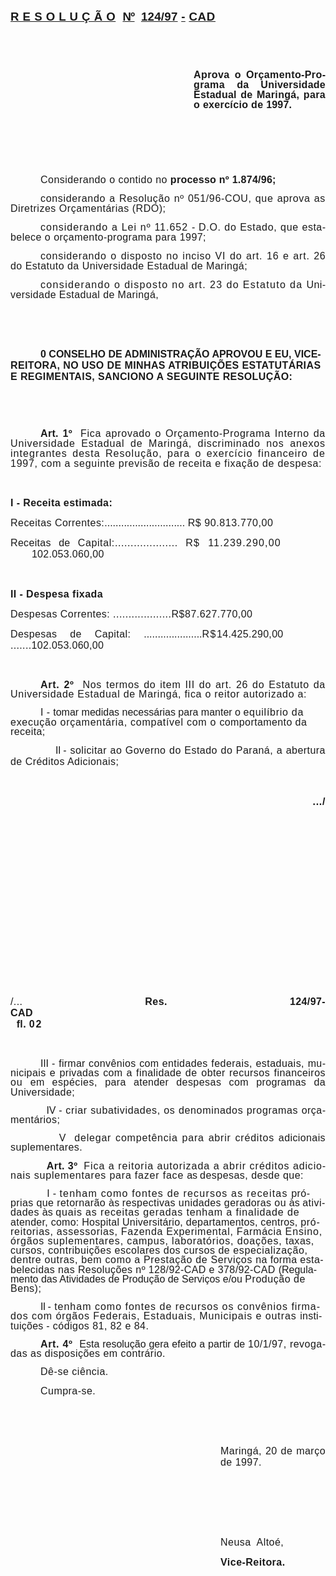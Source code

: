 <body lang=PT-BR style='tab-interval:36.0pt'>

<div class=Section1>

<p class=Style7 style='margin-bottom:0cm;margin-bottom:.0001pt'><b
style='mso-bidi-font-weight:normal'><u><span style='font-size:14.0pt;
mso-bidi-font-size:10.0pt;font-family:Arial;letter-spacing:.35pt;mso-fareast-language:
EN-US'>R E S O L U Ç Ã O</span></u></b><b style='mso-bidi-font-weight:normal'><span
style='font-size:14.0pt;mso-bidi-font-size:10.0pt;font-family:Arial;letter-spacing:
.3pt;mso-fareast-language:EN-US'><span style="mso-spacerun: yes">  </span></span></b><b
style='mso-bidi-font-weight:normal'><u><span style='font-size:14.0pt;
mso-bidi-font-size:10.0pt;font-family:Arial;letter-spacing:-.45pt;mso-fareast-language:
EN-US;mso-bidi-font-style:italic'>Nº</span></u></b><b style='mso-bidi-font-weight:
normal'><span style='font-size:14.0pt;mso-bidi-font-size:10.0pt;font-family:
Arial;mso-fareast-language:EN-US;mso-bidi-font-style:italic'><span
style="mso-spacerun: yes">  </span></span></b><b style='mso-bidi-font-weight:
normal'><u><span style='font-size:14.0pt;mso-bidi-font-size:10.0pt;font-family:
Arial;letter-spacing:.2pt;mso-fareast-language:EN-US'>124/97</span></u></b><b
style='mso-bidi-font-weight:normal'><span style='font-size:14.0pt;mso-bidi-font-size:
10.0pt;font-family:Arial;letter-spacing:.3pt;mso-fareast-language:EN-US'> <u>-</u>
</span></b><b style='mso-bidi-font-weight:normal'><u><span style='font-size:
14.0pt;mso-bidi-font-size:10.0pt;font-family:Arial;letter-spacing:.55pt;
mso-fareast-language:EN-US'>CAD</span></u></b><b style='mso-bidi-font-weight:
normal'><span style='font-size:14.0pt;mso-bidi-font-size:10.0pt;font-family:
Arial;letter-spacing:.3pt;mso-fareast-language:EN-US'><o:p></o:p></span></b></p>

<p class=MsoNormal style='text-align:justify;line-height:12.0pt;mso-line-height-rule:
exactly'><b style='mso-bidi-font-weight:normal'><span style='font-size:12.0pt;
mso-bidi-font-size:10.0pt;font-family:Arial;letter-spacing:.3pt;mso-fareast-language:
EN-US'><![if !supportEmptyParas]>&nbsp;<![endif]><o:p></o:p></span></b></p>

<p class=MsoNormal style='text-align:justify;line-height:12.0pt;mso-line-height-rule:
exactly'><b style='mso-bidi-font-weight:normal'><span style='font-size:12.0pt;
mso-bidi-font-size:10.0pt;font-family:Arial;letter-spacing:.3pt;mso-fareast-language:
EN-US'><![if !supportEmptyParas]>&nbsp;<![endif]><o:p></o:p></span></b></p>

<p class=MsoNormal style='margin-left:219.75pt;text-align:justify;line-height:
12.0pt;mso-line-height-rule:exactly'><b style='mso-bidi-font-weight:normal'><span
style='font-size:12.0pt;mso-bidi-font-size:10.0pt;font-family:Arial;letter-spacing:
.3pt;mso-fareast-language:EN-US'>Aprova o Orçamento-Programa </span></b><b
style='mso-bidi-font-weight:normal'><span style='font-size:12.0pt;mso-bidi-font-size:
10.0pt;font-family:Arial;letter-spacing:.2pt;mso-fareast-language:EN-US'>da
Universidade Estadual de </span></b><b style='mso-bidi-font-weight:normal'><span
style='font-size:12.0pt;mso-bidi-font-size:10.0pt;font-family:Arial;letter-spacing:
.25pt;mso-fareast-language:EN-US'>Maringá, para o exercício de </span></b><b
style='mso-bidi-font-weight:normal'><span style='font-size:12.0pt;mso-bidi-font-size:
10.0pt;font-family:Arial;letter-spacing:.15pt;mso-fareast-language:EN-US'>1997.<o:p></o:p></span></b></p>

<p class=MsoNormal style='text-align:justify;line-height:12.0pt;mso-line-height-rule:
exactly'><span style='font-size:12.0pt;mso-bidi-font-size:10.0pt;font-family:
Arial;letter-spacing:.35pt;mso-fareast-language:EN-US'><![if !supportEmptyParas]>&nbsp;<![endif]><o:p></o:p></span></p>

<p class=MsoNormal style='text-align:justify;line-height:12.0pt;mso-line-height-rule:
exactly'><span style='font-size:12.0pt;mso-bidi-font-size:10.0pt;font-family:
Arial;letter-spacing:.35pt;mso-fareast-language:EN-US'><![if !supportEmptyParas]>&nbsp;<![endif]><o:p></o:p></span></p>

<p class=MsoNormal style='text-align:justify;line-height:12.0pt;mso-line-height-rule:
exactly'><span style='font-size:12.0pt;mso-bidi-font-size:10.0pt;font-family:
Arial;letter-spacing:.35pt;mso-fareast-language:EN-US'><![if !supportEmptyParas]>&nbsp;<![endif]><o:p></o:p></span></p>

<p class=MsoNormal style='text-align:justify;text-indent:36.0pt;line-height:
12.0pt;mso-line-height-rule:exactly'><span style='font-size:12.0pt;mso-bidi-font-size:
10.0pt;font-family:Arial;letter-spacing:.35pt;mso-fareast-language:EN-US'>Considerando
o contido no </span><b style='mso-bidi-font-weight:normal'><span
style='font-size:12.0pt;mso-bidi-font-size:10.0pt;font-family:Arial;letter-spacing:
.2pt;mso-fareast-language:EN-US'>processo nº 1.874/96;<o:p></o:p></span></b></p>

<p class=MsoNormal style='text-align:justify;text-indent:36.0pt;line-height:
12.0pt;mso-line-height-rule:exactly'><span style='font-size:12.0pt;mso-bidi-font-size:
10.0pt;font-family:Arial;letter-spacing:.5pt;mso-fareast-language:EN-US'>considerando
a Resolução nº 051/96-COU, que aprova as </span><span style='font-size:12.0pt;
mso-bidi-font-size:10.0pt;font-family:Arial;letter-spacing:.4pt;mso-fareast-language:
EN-US'>Diretrizes Orçamentárias (RDO);<o:p></o:p></span></p>

<p class=MsoNormal style='text-align:justify;text-indent:36.0pt;line-height:
12.0pt;mso-line-height-rule:exactly'><span style='font-size:12.0pt;mso-bidi-font-size:
10.0pt;font-family:Arial;letter-spacing:.75pt;mso-fareast-language:EN-US'>considerando
a Lei nº 11.652 </span><span style='font-size:12.0pt;mso-bidi-font-size:10.0pt;
font-family:Arial;letter-spacing:.3pt;mso-fareast-language:EN-US'>- </span><span
style='font-size:12.0pt;mso-bidi-font-size:10.0pt;font-family:Arial;letter-spacing:
.55pt;mso-fareast-language:EN-US'>D.O. do Estado, que </span><span
style='font-size:12.0pt;mso-bidi-font-size:10.0pt;font-family:Arial;letter-spacing:
.35pt;mso-fareast-language:EN-US'>estabelece o orçamento-programa para 1997;<o:p></o:p></span></p>

<p class=MsoNormal style='text-align:justify;text-indent:36.0pt;line-height:
12.0pt;mso-line-height-rule:exactly'><span style='font-size:12.0pt;mso-bidi-font-size:
10.0pt;font-family:Arial;letter-spacing:.6pt;mso-fareast-language:EN-US'>considerando
o disposto no inciso VI do art. 16 e art. </span><span style='font-size:12.0pt;
mso-bidi-font-size:10.0pt;font-family:Arial;letter-spacing:.35pt;mso-fareast-language:
EN-US'>26 do Estatuto da Universidade Estadual de Maringá;<o:p></o:p></span></p>

<p class=MsoNormal style='text-align:justify;text-indent:36.0pt;line-height:
12.0pt;mso-line-height-rule:exactly'><span style='font-size:12.0pt;mso-bidi-font-size:
10.0pt;font-family:Arial;letter-spacing:1.0pt;mso-fareast-language:EN-US'>considerando
o disposto no art. 23 do Estatuto da </span><span style='font-size:12.0pt;
mso-bidi-font-size:10.0pt;font-family:Arial;letter-spacing:.3pt;mso-fareast-language:
EN-US'>Universidade Estadual de Maringá,<o:p></o:p></span></p>

<p class=MsoNormal style='text-align:justify'><span style='font-size:12.0pt;
mso-bidi-font-size:10.0pt;font-family:Arial;letter-spacing:.3pt;mso-fareast-language:
EN-US'><![if !supportEmptyParas]>&nbsp;<![endif]><o:p></o:p></span></p>

<p class=MsoNormal style='text-align:justify'><span style='font-size:12.0pt;
mso-bidi-font-size:10.0pt;font-family:Arial;letter-spacing:.3pt;mso-fareast-language:
EN-US'><![if !supportEmptyParas]>&nbsp;<![endif]><o:p></o:p></span></p>

<p class=Style1 style='text-indent:36.0pt'><b style='mso-bidi-font-weight:normal'><span
style='font-size:12.0pt;mso-bidi-font-size:10.0pt;font-family:Arial;mso-fareast-language:
EN-US'>0 CONSELHO DE ADMINISTRAÇÃO APROVOU E EU, VICE-<span style='letter-spacing:
.3pt'>REITORA, NO USO DE MINHAS ATRIBUIÇÕES ESTATUTÁRIAS E REGIMENTAIS,
SANCIONO A SEGUINTE RESOLUÇÃO:<o:p></o:p></span></span></b></p>

<p class=MsoNormal style='text-align:justify;line-height:12.0pt;mso-line-height-rule:
exactly'><b style='mso-bidi-font-weight:normal'><span style='font-size:12.0pt;
mso-bidi-font-size:10.0pt;font-family:Arial;letter-spacing:.25pt;mso-fareast-language:
EN-US'><![if !supportEmptyParas]>&nbsp;<![endif]><o:p></o:p></span></b></p>

<p class=MsoNormal style='text-align:justify;line-height:12.0pt;mso-line-height-rule:
exactly'><b style='mso-bidi-font-weight:normal'><span style='font-size:12.0pt;
mso-bidi-font-size:10.0pt;font-family:Arial;letter-spacing:.25pt;mso-fareast-language:
EN-US'><![if !supportEmptyParas]>&nbsp;<![endif]><o:p></o:p></span></b></p>

<p class=MsoNormal style='text-align:justify;text-indent:36.0pt;line-height:
12.0pt;mso-line-height-rule:exactly'><b style='mso-bidi-font-weight:normal'><span
style='font-size:12.0pt;mso-bidi-font-size:10.0pt;font-family:Arial;letter-spacing:
.25pt;mso-fareast-language:EN-US'>Art. 1º<span style="mso-spacerun: yes"> 
</span></span></b><span style='font-size:12.0pt;mso-bidi-font-size:10.0pt;
font-family:Arial;letter-spacing:.55pt;mso-fareast-language:EN-US'>Fica
aprovado o Orçamento-Programa Interno da </span><span style='font-size:12.0pt;
mso-bidi-font-size:10.0pt;font-family:Arial;letter-spacing:.65pt;mso-fareast-language:
EN-US'>Universidade Estadual de Maringá, discriminado nos anexos </span><span
style='font-size:12.0pt;mso-bidi-font-size:10.0pt;font-family:Arial;letter-spacing:
.8pt;mso-fareast-language:EN-US'>integrantes desta Resolução, para o exercício
financeiro de </span><span style='font-size:12.0pt;mso-bidi-font-size:10.0pt;
font-family:Arial;letter-spacing:.55pt;mso-fareast-language:EN-US'>1997, com a
seguinte previsão de receita e fixação de despesa:<o:p></o:p></span></p>

<p class=Style5 style='text-align:justify'><b style='mso-bidi-font-weight:normal'><span
style='font-size:12.0pt;mso-bidi-font-size:10.0pt;font-family:Arial;letter-spacing:
.3pt;mso-fareast-language:EN-US'><![if !supportEmptyParas]>&nbsp;<![endif]><o:p></o:p></span></b></p>

<p class=Style5 style='text-align:justify'><b style='mso-bidi-font-weight:normal'><span
style='font-size:12.0pt;mso-bidi-font-size:10.0pt;font-family:Arial;letter-spacing:
.3pt;mso-fareast-language:EN-US'>I - Receita estimada:<o:p></o:p></span></b></p>

<p class=MsoNormal style='text-align:justify;tab-stops:dotted 192.6pt'><span
style='font-size:12.0pt;mso-bidi-font-size:10.0pt;font-family:Arial;letter-spacing:
.35pt;mso-fareast-language:EN-US;mso-bidi-font-weight:bold'>Receitas Correntes:</span><span
style='font-size:12.0pt;mso-bidi-font-size:10.0pt;font-family:Arial;mso-fareast-language:
EN-US;mso-bidi-font-weight:bold'><span style='mso-tab-count:1 dotted'>............................. </span><span
style='letter-spacing:.45pt'>R$ 90.813.770,00<o:p></o:p></span></span></p>

<p class=MsoNormal style='text-align:justify;tab-stops:dotted 192.6pt'><span
style='font-size:12.0pt;mso-bidi-font-size:10.0pt;font-family:Arial;letter-spacing:
.25pt;mso-fareast-language:EN-US;mso-bidi-font-weight:bold'>Receitas de </span><span
style='font-size:12.0pt;mso-bidi-font-size:10.0pt;font-family:Arial;letter-spacing:
.45pt;mso-fareast-language:EN-US;mso-bidi-font-weight:bold'>Capital:<span
style='mso-tab-count:1 dotted'>.................... </span></span><span
style='font-size:12.0pt;mso-bidi-font-size:10.0pt;font-family:Arial;letter-spacing:
.9pt;mso-fareast-language:EN-US;mso-bidi-font-weight:bold'>R$ 11.239.290,00 <span
style='mso-tab-count:1'>      </span><span style="mso-spacerun:
yes">      </span></span><span style='font-size:12.0pt;mso-bidi-font-size:10.0pt;
font-family:Arial;letter-spacing:.25pt;mso-fareast-language:EN-US'>102.053.060,00</span><span
style='font-size:12.0pt;mso-bidi-font-size:10.0pt;font-family:Arial;letter-spacing:
.9pt;mso-fareast-language:EN-US;mso-bidi-font-weight:bold'><o:p></o:p></span></p>

<p class=MsoNormal style='text-align:justify'><span style='font-size:12.0pt;
mso-bidi-font-size:10.0pt;font-family:Arial;letter-spacing:.3pt;mso-fareast-language:
EN-US'><![if !supportEmptyParas]>&nbsp;<![endif]><o:p></o:p></span></p>

<p class=Style5 style='text-align:justify'><b><span style='font-size:12.0pt;
mso-bidi-font-size:10.0pt;font-family:Arial;letter-spacing:.3pt;mso-fareast-language:
EN-US'>II - </span></b><b style='mso-bidi-font-weight:normal'><span
style='font-size:12.0pt;mso-bidi-font-size:10.0pt;font-family:Arial;letter-spacing:
.35pt;mso-fareast-language:EN-US'>Despesa fixada<o:p></o:p></span></b></p>

<p class=Style5 style='text-align:justify'><span style='font-size:12.0pt;
mso-bidi-font-size:10.0pt;font-family:Arial;letter-spacing:.35pt;mso-fareast-language:
EN-US;mso-bidi-font-weight:bold'>Despesas Correntes: ...................</span><span
style='font-size:12.0pt;mso-bidi-font-size:10.0pt;font-family:Arial;letter-spacing:
.45pt;mso-fareast-language:EN-US;mso-bidi-font-weight:bold'>R$</span><span
style='font-size:12.0pt;mso-bidi-font-size:10.0pt;font-family:Arial;letter-spacing:
.35pt;mso-fareast-language:EN-US;mso-bidi-font-weight:bold'>87.627.770,00<o:p></o:p></span></p>

<p class=MsoNormal style='text-align:justify;tab-stops:122.4pt'><span
style='font-size:12.0pt;mso-bidi-font-size:10.0pt;font-family:Arial;letter-spacing:
.3pt;mso-fareast-language:EN-US;mso-bidi-font-weight:bold'>Despesas de Capital:
</span><span style='font-size:12.0pt;mso-bidi-font-size:10.0pt;font-family:
Arial;mso-fareast-language:EN-US;mso-bidi-font-weight:bold'>.....................<span
style='letter-spacing:1.1pt'>R$</span><span style='letter-spacing:.25pt'>14.425.290,00<span
style='mso-tab-count:1'>     </span>.......102.053.060,00<o:p></o:p></span></span></p>

<p class=MsoNormal style='text-align:justify;tab-stops:dotted 192.6pt'><span
style='font-size:12.0pt;mso-bidi-font-size:10.0pt;font-family:Arial;letter-spacing:
1.1pt;mso-fareast-language:EN-US'><![if !supportEmptyParas]>&nbsp;<![endif]><o:p></o:p></span></p>

<p class=MsoNormal style='text-align:justify;text-indent:36.0pt;line-height:
11.4pt;mso-line-height-rule:exactly'><b><span style='font-size:12.0pt;
mso-bidi-font-size:10.0pt;font-family:Arial;letter-spacing:.55pt;mso-fareast-language:
EN-US'>Art. 2º </span></b><span style='font-size:12.0pt;mso-bidi-font-size:
10.0pt;font-family:Arial;letter-spacing:.55pt;mso-fareast-language:EN-US'><span
style="mso-spacerun: yes"> </span>Nos termos do item III do art. 26 do Estatuto
da Universidade Estadual de Maringá, fica o reitor autorizado a:<o:p></o:p></span></p>

<p class=Style1 style='text-indent:36.0pt;line-height:11.4pt;mso-line-height-rule:
exactly'><span style='font-size:12.0pt;mso-bidi-font-size:10.0pt;font-family:
Arial;letter-spacing:.3pt;mso-fareast-language:EN-US'>I - </span><span
style='font-size:12.0pt;mso-bidi-font-size:10.0pt;font-family:Arial;mso-fareast-language:
EN-US'>tomar medidas necessárias para manter o <span style='letter-spacing:
.55pt'>equilíbrio da execução orçamentária, compatível com o </span><span
style='letter-spacing:.3pt'>comportamento da receita;<o:p></o:p></span></span></p>

<p class=MsoNormal style='text-align:justify;tab-stops:35.45pt 108.0pt'><span
style='font-size:12.0pt;mso-bidi-font-size:10.0pt;font-family:Arial;letter-spacing:
-.45pt;mso-fareast-language:EN-US'><span style='mso-tab-count:1'>                </span>II
</span><span style='font-size:12.0pt;mso-bidi-font-size:10.0pt;font-family:
Arial;letter-spacing:.3pt;mso-fareast-language:EN-US'>- </span><span
style='font-size:12.0pt;mso-bidi-font-size:10.0pt;font-family:Arial;letter-spacing:
.35pt;mso-fareast-language:EN-US'>solicitar ao Governo do Estado do Paraná, a
abertura de Créditos Adicionais;<o:p></o:p></span></p>

<p class=MsoNormal style='text-align:justify'><span style='font-size:12.0pt;
mso-bidi-font-size:10.0pt;font-family:Arial;letter-spacing:.5pt;mso-fareast-language:
EN-US'><![if !supportEmptyParas]>&nbsp;<![endif]><o:p></o:p></span></p>

<p class=MsoNormal align=right style='text-align:right'><b><span
style='font-size:12.0pt;mso-bidi-font-size:10.0pt;font-family:Arial;letter-spacing:
.5pt;mso-fareast-language:EN-US'>.../<o:p></o:p></span></b></p>

<p class=MsoNormal style='text-align:justify'><span style='font-size:12.0pt;
mso-bidi-font-size:10.0pt;font-family:Arial;letter-spacing:.5pt;mso-fareast-language:
EN-US'><![if !supportEmptyParas]>&nbsp;<![endif]><o:p></o:p></span></p>

<p class=MsoNormal style='text-align:justify'><span style='font-size:12.0pt;
mso-bidi-font-size:10.0pt;font-family:Arial;letter-spacing:.5pt;mso-fareast-language:
EN-US'><![if !supportEmptyParas]>&nbsp;<![endif]><o:p></o:p></span></p>

<p class=MsoNormal style='text-align:justify'><span style='font-size:12.0pt;
mso-bidi-font-size:10.0pt;font-family:Arial;letter-spacing:.5pt;mso-fareast-language:
EN-US'><![if !supportEmptyParas]>&nbsp;<![endif]><o:p></o:p></span></p>

<p class=MsoNormal style='text-align:justify'><span style='font-size:12.0pt;
mso-bidi-font-size:10.0pt;font-family:Arial;letter-spacing:.5pt;mso-fareast-language:
EN-US'><![if !supportEmptyParas]>&nbsp;<![endif]><o:p></o:p></span></p>

<p class=MsoNormal style='text-align:justify'><span style='font-size:12.0pt;
mso-bidi-font-size:10.0pt;font-family:Arial;letter-spacing:.5pt;mso-fareast-language:
EN-US'><![if !supportEmptyParas]>&nbsp;<![endif]><o:p></o:p></span></p>

<p class=MsoNormal style='text-align:justify'><span style='font-size:12.0pt;
mso-bidi-font-size:10.0pt;font-family:Arial;letter-spacing:.5pt;mso-fareast-language:
EN-US'><![if !supportEmptyParas]>&nbsp;<![endif]><o:p></o:p></span></p>

<p class=MsoNormal style='text-align:justify'><span style='font-size:12.0pt;
mso-bidi-font-size:10.0pt;font-family:Arial;letter-spacing:.5pt;mso-fareast-language:
EN-US'><![if !supportEmptyParas]>&nbsp;<![endif]><o:p></o:p></span></p>

<p class=MsoNormal style='text-align:justify'><span style='font-size:12.0pt;
mso-bidi-font-size:10.0pt;font-family:Arial;letter-spacing:.5pt;mso-fareast-language:
EN-US'><![if !supportEmptyParas]>&nbsp;<![endif]><o:p></o:p></span></p>

<p class=MsoNormal style='text-align:justify'><span style='font-size:12.0pt;
mso-bidi-font-size:10.0pt;font-family:Arial;letter-spacing:.5pt;mso-fareast-language:
EN-US'><![if !supportEmptyParas]>&nbsp;<![endif]><o:p></o:p></span></p>

<p class=MsoNormal style='text-align:justify;tab-stops:347.3pt 404.0pt 417.6pt'><span
style='font-size:12.0pt;mso-bidi-font-size:10.0pt;font-family:Arial;letter-spacing:
.3pt;mso-fareast-language:EN-US'>/... </span><b style='mso-bidi-font-weight:
normal'><span lang=ES-TRAD style='font-size:12.0pt;mso-bidi-font-size:10.0pt;
font-family:Arial;letter-spacing:.35pt;mso-ansi-language:ES-TRAD;mso-fareast-language:
EN-US'>Res. </span></b><b style='mso-bidi-font-weight:normal'><span
lang=ES-TRAD style='font-size:12.0pt;mso-bidi-font-size:10.0pt;font-family:
Arial;letter-spacing:.3pt;mso-ansi-language:ES-TRAD;mso-fareast-language:EN-US'>124/97-CAD<span
style='mso-tab-count:2'>                                                                                                  </span></span></b><b
style='mso-bidi-font-weight:normal'><span lang=ES-TRAD style='font-size:12.0pt;
mso-bidi-font-size:10.0pt;font-family:Arial;letter-spacing:.25pt;mso-ansi-language:
ES-TRAD;mso-fareast-language:EN-US'>fl. </span></b><b style='mso-bidi-font-weight:
normal'><span lang=ES-TRAD style='font-size:12.0pt;mso-bidi-font-size:10.0pt;
font-family:Arial;letter-spacing:1.35pt;mso-ansi-language:ES-TRAD;mso-fareast-language:
EN-US'>02<o:p></o:p></span></b></p>

<p class=MsoNormal style='text-align:justify;tab-stops:347.3pt 404.0pt 417.6pt'><b
style='mso-bidi-font-weight:normal'><span lang=ES-TRAD style='font-size:12.0pt;
mso-bidi-font-size:10.0pt;font-family:Arial;letter-spacing:1.35pt;mso-ansi-language:
ES-TRAD;mso-fareast-language:EN-US'><![if !supportEmptyParas]>&nbsp;<![endif]><o:p></o:p></span></b></p>

<p class=MsoNormal style='text-align:justify;text-indent:36.0pt;line-height:
11.4pt;mso-line-height-rule:exactly'><span style='font-size:12.0pt;mso-bidi-font-size:
10.0pt;font-family:Arial;letter-spacing:-.1pt;mso-fareast-language:EN-US'>III </span><span
style='font-size:12.0pt;mso-bidi-font-size:10.0pt;font-family:Arial;letter-spacing:
.3pt;mso-fareast-language:EN-US'>- </span><span style='font-size:12.0pt;
mso-bidi-font-size:10.0pt;font-family:Arial;letter-spacing:.2pt;mso-fareast-language:
EN-US'>firmar </span><span style='font-size:12.0pt;mso-bidi-font-size:10.0pt;
font-family:Arial;letter-spacing:.3pt;mso-fareast-language:EN-US'>convênios </span><span
style='font-size:12.0pt;mso-bidi-font-size:10.0pt;font-family:Arial;letter-spacing:
.2pt;mso-fareast-language:EN-US'>com </span><span style='font-size:12.0pt;
mso-bidi-font-size:10.0pt;font-family:Arial;letter-spacing:.3pt;mso-fareast-language:
EN-US'>entidades </span><span style='font-size:12.0pt;mso-bidi-font-size:10.0pt;
font-family:Arial;letter-spacing:.35pt;mso-fareast-language:EN-US'>federais,
estaduais, </span><span style='font-size:12.0pt;mso-bidi-font-size:10.0pt;
font-family:Arial;letter-spacing:.3pt;mso-fareast-language:EN-US'>municipais e
privadas </span><span style='font-size:12.0pt;mso-bidi-font-size:10.0pt;
font-family:Arial;letter-spacing:.2pt;mso-fareast-language:EN-US'>com </span><span
style='font-size:12.0pt;mso-bidi-font-size:10.0pt;font-family:Arial;letter-spacing:
.3pt;mso-fareast-language:EN-US'>a finalidade </span><span style='font-size:
12.0pt;mso-bidi-font-size:10.0pt;font-family:Arial;letter-spacing:.45pt;
mso-fareast-language:EN-US'>de </span><span style='font-size:12.0pt;mso-bidi-font-size:
10.0pt;font-family:Arial;letter-spacing:.3pt;mso-fareast-language:EN-US'>obter </span><span
style='font-size:12.0pt;mso-bidi-font-size:10.0pt;font-family:Arial;letter-spacing:
.35pt;mso-fareast-language:EN-US'>recursos financeiros </span><span
style='font-size:12.0pt;mso-bidi-font-size:10.0pt;font-family:Arial;letter-spacing:
.55pt;mso-fareast-language:EN-US'>ou </span><span style='font-size:12.0pt;
mso-bidi-font-size:10.0pt;font-family:Arial;letter-spacing:.2pt;mso-fareast-language:
EN-US'>em </span><span style='font-size:12.0pt;mso-bidi-font-size:10.0pt;
font-family:Arial;letter-spacing:.4pt;mso-fareast-language:EN-US'>espécies, </span><span
style='font-size:12.0pt;mso-bidi-font-size:10.0pt;font-family:Arial;letter-spacing:
.3pt;mso-fareast-language:EN-US'>para </span><span style='font-size:12.0pt;
mso-bidi-font-size:10.0pt;font-family:Arial;letter-spacing:.2pt;mso-fareast-language:
EN-US'>atender </span><span style='font-size:12.0pt;mso-bidi-font-size:10.0pt;
font-family:Arial;letter-spacing:.35pt;mso-fareast-language:EN-US'>despesas </span><span
style='font-size:12.0pt;mso-bidi-font-size:10.0pt;font-family:Arial;letter-spacing:
.3pt;mso-fareast-language:EN-US'>com programas da Universidade;<o:p></o:p></span></p>

<p class=MsoNormal style='text-align:justify;line-height:11.4pt;mso-line-height-rule:
exactly;tab-stops:35.45pt 109.8pt'><span style='font-size:12.0pt;mso-bidi-font-size:
10.0pt;font-family:Arial;mso-fareast-language:EN-US'><span style='mso-tab-count:
1'>            </span>IV <span style='letter-spacing:.3pt'>- </span><span
style='letter-spacing:.5pt'>criar subatividades, os denominados programas </span><span
style='letter-spacing:.35pt'>orçamentários;<o:p></o:p></span></span></p>

<p class=MsoNormal style='text-align:justify;line-height:11.4pt;mso-line-height-rule:
exactly;tab-stops:35.45pt 108.0pt 201.6pt 300.6pt 351.0pt 405.0pt'><span
style='font-size:12.0pt;mso-bidi-font-size:10.0pt;font-family:Arial;letter-spacing:
.3pt;mso-fareast-language:EN-US'><span style='mso-tab-count:1'>            </span>V
 </span><span style='font-size:12.0pt;mso-bidi-font-size:10.0pt;font-family:
Arial;letter-spacing:.6pt;mso-fareast-language:EN-US'>delegar competência para
abrir créditos </span><span style='font-size:12.0pt;mso-bidi-font-size:10.0pt;
font-family:Arial;letter-spacing:.3pt;mso-fareast-language:EN-US'>adicionais
suplementares.<o:p></o:p></span></p>

<p class=MsoNormal style='text-align:justify;line-height:11.4pt;mso-line-height-rule:
exactly;tab-stops:35.45pt'><b style='mso-bidi-font-weight:normal'><span
style='font-size:12.0pt;mso-bidi-font-size:10.0pt;font-family:Arial;letter-spacing:
.3pt;mso-fareast-language:EN-US'><span style='mso-tab-count:1'>            </span>Art.
3º<span style="mso-spacerun: yes">  </span></span></b><span style='font-size:
12.0pt;mso-bidi-font-size:10.0pt;font-family:Arial;letter-spacing:.75pt;
mso-fareast-language:EN-US'>Fica a reitoria autorizada a abrir créditos </span><span
style='font-size:12.0pt;mso-bidi-font-size:10.0pt;font-family:Arial;letter-spacing:
.6pt;mso-fareast-language:EN-US'>adicionais suplementares para fazer face </span><span
style='font-size:12.0pt;mso-bidi-font-size:10.0pt;font-family:Arial;letter-spacing:
-.15pt;mso-fareast-language:EN-US'>as </span><span style='font-size:12.0pt;
mso-bidi-font-size:10.0pt;font-family:Arial;letter-spacing:.35pt;mso-fareast-language:
EN-US'>despesas, desde que:<o:p></o:p></span></p>

<p class=Style1 style='text-indent:0cm;line-height:11.4pt;mso-line-height-rule:
exactly;tab-stops:35.45pt'><span style='font-size:12.0pt;mso-bidi-font-size:
10.0pt;font-family:Arial;letter-spacing:.3pt;mso-fareast-language:EN-US'><span
style='mso-tab-count:1'>            </span>I - </span><span style='font-size:
12.0pt;mso-bidi-font-size:10.0pt;font-family:Arial;letter-spacing:.9pt;
mso-fareast-language:EN-US'>tenham como fontes de recursos as receitas </span><span
style='font-size:12.0pt;mso-bidi-font-size:10.0pt;font-family:Arial;letter-spacing:
.3pt;mso-fareast-language:EN-US'>próprias que retornarão à</span><span
style='font-size:12.0pt;mso-bidi-font-size:10.0pt;font-family:Arial;mso-fareast-language:
EN-US'>s <span style='letter-spacing:.3pt'>respectivas unidades geradoras ou </span>às
<span style='letter-spacing:.35pt'>atividades </span>às <span style='letter-spacing:
.65pt'>quais as receitas geradas tenham a finalidade de </span><span
style='letter-spacing:.2pt'>atender, como: Hospital Universitário,
departamentos, centros, </span><span style='letter-spacing:.55pt'>pró-reitorias,
assessorias, Fazenda Experimental, Farmácia </span><span style='letter-spacing:
.65pt'>Ensino, órgãos suplementares, campus, laboratórios, doações, </span><span
style='letter-spacing:.4pt'>taxas, cursos, contribuições escolares dos cursos
de </span><span style='letter-spacing:.5pt'>especialização, dentre outras, bem
como a Prestação de Serviços </span><span style='letter-spacing:.3pt'>na forma
estabelecidas nas Resoluções nº 128/92-CAD e 378/92-CAD </span>(Regulamento das
Atividades de Produção de Serviços e/ou <span style='letter-spacing:.4pt'>Produção
de Bens);<o:p></o:p></span></span></p>

<p class=Style1 style='text-indent:36.0pt;line-height:11.4pt;mso-line-height-rule:
exactly'><span style='font-size:12.0pt;mso-bidi-font-size:10.0pt;font-family:
Arial;letter-spacing:-.45pt;mso-fareast-language:EN-US'>II </span><span
style='font-size:12.0pt;mso-bidi-font-size:10.0pt;font-family:Arial;letter-spacing:
.3pt;mso-fareast-language:EN-US'>- </span><span style='font-size:12.0pt;
mso-bidi-font-size:10.0pt;font-family:Arial;letter-spacing:.75pt;mso-fareast-language:
EN-US'>tenham como fontes de recursos os convênios </span><span
style='font-size:12.0pt;mso-bidi-font-size:10.0pt;font-family:Arial;letter-spacing:
.7pt;mso-fareast-language:EN-US'>firmados com órgãos Federais, Estaduais,
Municipais e outras </span><span style='font-size:12.0pt;mso-bidi-font-size:
10.0pt;font-family:Arial;letter-spacing:.2pt;mso-fareast-language:EN-US'>instituições
</span><span style='font-size:12.0pt;mso-bidi-font-size:10.0pt;font-family:
Arial;letter-spacing:.3pt;mso-fareast-language:EN-US'>- </span><span
style='font-size:12.0pt;mso-bidi-font-size:10.0pt;font-family:Arial;letter-spacing:
.35pt;mso-fareast-language:EN-US'>códigos 81, 82 e 84.<o:p></o:p></span></p>

<p class=MsoNormal style='text-align:justify;text-indent:36.0pt;line-height:
11.4pt;mso-line-height-rule:exactly'><b style='mso-bidi-font-weight:normal'><span
style='font-size:12.0pt;mso-bidi-font-size:10.0pt;font-family:Arial;letter-spacing:
.45pt;mso-fareast-language:EN-US'>Art. 4º<span style="mso-spacerun: yes"> 
</span></span></b><span style='font-size:12.0pt;mso-bidi-font-size:10.0pt;
font-family:Arial;mso-fareast-language:EN-US'>Esta resolução gera efeito a
partir de <span style='letter-spacing:.35pt'>10/1/97, revogadas as disposições
em contrário.<o:p></o:p></span></span></p>

<p class=MsoNormal style='text-align:justify;text-indent:36.0pt;line-height:
11.4pt;mso-line-height-rule:exactly'><span style='font-size:12.0pt;mso-bidi-font-size:
10.0pt;font-family:Arial;letter-spacing:.4pt;mso-fareast-language:EN-US'>Dê-se
ciência.<o:p></o:p></span></p>

<p class=Style6 style='margin-left:0cm;text-align:justify;text-indent:36.0pt'><span
style='font-size:12.0pt;mso-bidi-font-size:10.0pt;font-family:Arial;letter-spacing:
.35pt;mso-fareast-language:EN-US'>Cumpra-se.<o:p></o:p></span></p>

<p class=MsoNormal style='text-align:justify'><span style='font-size:12.0pt;
mso-bidi-font-size:10.0pt;font-family:Arial;letter-spacing:.35pt;mso-fareast-language:
EN-US'><![if !supportEmptyParas]>&nbsp;<![endif]><o:p></o:p></span></p>

<p class=MsoNormal style='text-align:justify'><span style='font-size:12.0pt;
mso-bidi-font-size:10.0pt;font-family:Arial;letter-spacing:.35pt;mso-fareast-language:
EN-US'><![if !supportEmptyParas]>&nbsp;<![endif]><o:p></o:p></span></p>

<p class=MsoNormal style='margin-left:252.0pt;text-align:justify'><span
style='font-size:12.0pt;mso-bidi-font-size:10.0pt;font-family:Arial;letter-spacing:
.35pt;mso-fareast-language:EN-US'>Maringá, 20 de março de 1997.<o:p></o:p></span></p>

<p class=MsoNormal style='margin-left:252.0pt;text-align:justify'><span
style='font-size:12.0pt;mso-bidi-font-size:10.0pt;font-family:Arial;letter-spacing:
.35pt;mso-fareast-language:EN-US'><![if !supportEmptyParas]>&nbsp;<![endif]><o:p></o:p></span></p>

<p class=MsoNormal style='margin-left:252.0pt;text-align:justify'><span
style='font-size:12.0pt;mso-bidi-font-size:10.0pt;font-family:Arial;letter-spacing:
.35pt;mso-fareast-language:EN-US'><![if !supportEmptyParas]>&nbsp;<![endif]><o:p></o:p></span></p>

<p class=MsoNormal style='margin-left:252.0pt;text-align:justify'><span
style='font-size:12.0pt;mso-bidi-font-size:10.0pt;font-family:Arial;letter-spacing:
.35pt;mso-fareast-language:EN-US'><![if !supportEmptyParas]>&nbsp;<![endif]><o:p></o:p></span></p>

<p class=MsoNormal style='margin-left:252.0pt;text-align:justify'><span
style='font-size:12.0pt;mso-bidi-font-size:10.0pt;font-family:Arial;letter-spacing:
.35pt;mso-fareast-language:EN-US'>Neusa<span style="mso-spacerun: yes"> 
</span>Altoé,<o:p></o:p></span></p>

<p class=MsoNormal style='margin-left:252.0pt;text-align:justify'><b><span
style='font-size:12.0pt;mso-bidi-font-size:10.0pt;font-family:Arial;letter-spacing:
.35pt;mso-fareast-language:EN-US'>Vice-Reitora.<o:p></o:p></span></b></p>

</div>

</body>
